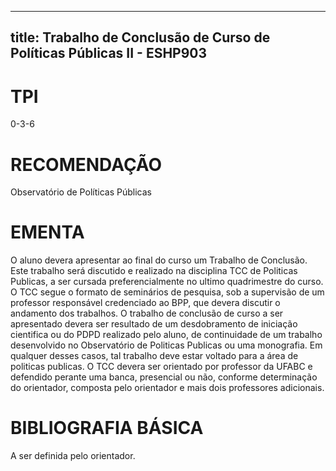 
---
title: Trabalho de Conclusão de Curso de Políticas Públicas II - ESHP903 
---

# TPI

0-3-6

# RECOMENDAÇÃO

Observatório de Políticas Públicas

# EMENTA

O aluno devera apresentar ao final do curso um Trabalho de Conclusão. Este trabalho será discutido e realizado na disciplina TCC de Politicas Publicas, a ser cursada preferencialmente no ultimo quadrimestre do curso. O TCC segue o formato de seminários de pesquisa, sob a supervisão de um professor responsável credenciado ao BPP, que devera discutir o andamento dos trabalhos. O trabalho de conclusão de curso a ser apresentado devera ser resultado de um desdobramento de iniciação cientifica ou do PDPD realizado pelo aluno, de continuidade de um trabalho desenvolvido no Observatório de Politicas Publicas ou uma monografia. Em qualquer desses casos, tal trabalho deve estar voltado para a área de politicas publicas. O TCC devera ser orientado por professor da UFABC e defendido perante uma banca, presencial ou não, conforme determinação do orientador, composta pelo orientador e mais dois professores adicionais.

# BIBLIOGRAFIA BÁSICA

A ser definida pelo orientador.
        